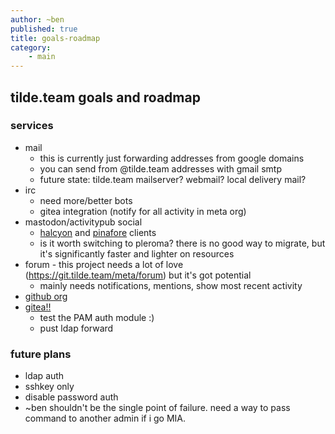 ```yaml
---
author: ~ben
published: true
title: goals-roadmap
category: 
    - main
---
```


## tilde.team goals and roadmap

### services

* mail
    - this is currently just forwarding addresses from google domains
    - you can send from @tilde.team addresses with gmail smtp
    - future state: tilde.team mailserver? webmail? local delivery mail?
* irc
    - need more/better bots
    - gitea integration (notify for all activity in meta org)
* mastodon/activitypub social
    - [halcyon](https://halcyon.tilde.team) and [pinafore](https://pinafore.bhh.sh) clients
    - is it worth switching to pleroma? there is no good way to migrate, but it's significantly faster and lighter on resources
* forum - this project needs a lot of love (https://git.tilde.team/meta/forum) but it's got potential
    - mainly needs notifications, mentions, show most recent activity
* [github org](https://github.com/tilde-team)
* [gitea!!](https://git.tilde.team)
    - test the PAM auth module :)
    - pust ldap forward


### future plans

* ldap auth
* sshkey only
* disable password auth
* ~ben shouldn't be the single point of failure. need a way to pass command to another admin if i go MIA.
